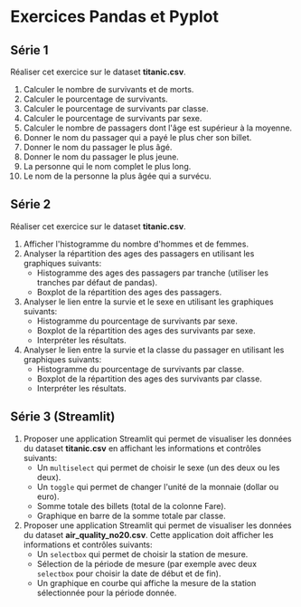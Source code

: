 # Exercices Pandas et Pyplot

## Série 1

Réaliser cet exercice sur le dataset **titanic.csv**.

1. Calculer le nombre de survivants et de morts.
1. Calculer le pourcentage de survivants.
1. Calculer le pourcentage de survivants par classe.
1. Calculer le pourcentage de survivants par sexe.
1. Calculer le nombre de passagers dont l'âge est supérieur à la moyenne.
1. Donner le nom du passager qui a payé le plus cher son billet.
1. Donner le nom du passager le plus âgé.
1. Donner le nom du passager le plus jeune.
1. La personne qui le nom complet le plus long.
1. Le nom de la personne la plus âgée qui a survécu.

## Série 2

Réaliser cet exercice sur le dataset **titanic.csv**.

1. Afficher l'histogramme du nombre d'hommes et de femmes.
1. Analyser la répartition des ages des passagers en utilisant les graphiques suivants:
    - Histogramme des ages des passagers par tranche (utiliser les tranches par défaut de pandas).
    - Boxplot de la répartition des ages des passagers.
1. Analyser le lien entre la survie et le sexe en utilisant les graphiques suivants:
    - Histogramme du pourcentage de survivants par sexe.
    - Boxplot de la répartition des ages des survivants par sexe.
    - Interpréter les résultats.
1. Analyser le lien entre la survie et la classe du passager en utilisant les graphiques suivants:
    - Histogramme du pourcentage de survivants par classe.
    - Boxplot de la répartition des ages des survivants par classe.
    - Interpréter les résultats.

## Série 3 (Streamlit)

1. Proposer une application Streamlit qui permet de visualiser les données du dataset **titanic.csv** en affichant les informations et contrôles suivants:
    - Un `multiselect` qui permet de choisir le sexe (un des deux ou les deux).
    - Un `toggle` qui permet de changer l'unité de la monnaie (dollar ou euro).
    - Somme totale des billets (total de la colonne Fare).
    - Graphique en barre de la somme totale par classe.
1. Proposer une application Streamlit qui permet de visualiser les données du dataset **air_quality_no20.csv**. Cette application doit afficher les informations et contrôles suivants:
    - Un `selectbox` qui permet de choisir la station de mesure.
    - Sélection de la période de mesure (par exemple avec deux `selectbox` pour choisir la date de début et de fin).
    - Un graphique en courbe qui affiche la mesure de la station sélectionnée pour la période donnée.
